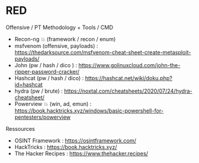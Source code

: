 # RED
Offensive / PT Methodology + Tools / CMD

 - Recon-ng 💥 (framework / recon / enum)
 - msfvenom (offensive, payloads) : https://thedarksource.com/msfvenom-cheat-sheet-create-metasploit-payloads/
 - John (pw / hash / dico ) : https://www.golinuxcloud.com/john-the-ripper-password-cracker/
 - Hashcat (pw / hash / dico) : https://hashcat.net/wiki/doku.php?id=hashcat
 - hydra (pw / brute) : https://noxtal.com/cheatsheets/2020/07/24/hydra-cheatsheet/
 - Powerview 💥 (win, ad, emun) : https://book.hacktricks.xyz/windows/basic-powershell-for-pentesters/powerview

Ressources
 - OSINT Framework : https://osintframework.com/
 - HackTricks : https://book.hacktricks.xyz/
 - The Hacker Recipes : https://www.thehacker.recipes/

